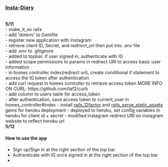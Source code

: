 <h3><a href="https://insta-diary.herokuapp.com">Insta-Diary</a></h3>
<br>
<strong>5/11</strong><br>
  - make_it_so rails <app_name><br>
  - add 'dotenv' to Gemfile<br>
  - register new application with Instagram<br>
  - retrieve client ID, Secret, and redirect_uri then put into .env file<br>
  - add .env to .gitignore<br>
  - added to topbar: if user signed in, authenticate with IG<br>
  - added scope permissions to params in redirect URI to access basic user information<br>
  - in homes controller index(redirect uri), create conditional if statement to access the IG token after authentication<br>
  - add curl request in homes controller to retrieve access token
    MORE INFO ON CURL: https://github.com/taf2/curb<br>
  - add column to users table for access_token<br>
  - after authentication, save access token to current_user in homes_controller#index
  - install <a href="https://github.com/heroku/rails_12factor">rails_12factor</a>
  and <a href="https://github.com/heroku/rails_serve_static_assets">rails_serve_static_assets</a> gems for heroku deployment
  - deployed to heroku, set config variables in heroku for client id + secret
  - modified instagram redirect URI on instagram website to reflect heroku url
<br>
<strong>5/12</strong><br>
  <h4>How to use the app</h4>
  <ul>
    <li>Sign up/Sign in at the right section of the top bar</li>
    <li>Authenticate with IG once signed in at the right section of the top bar</li>
    <li></li>
  </ul>
